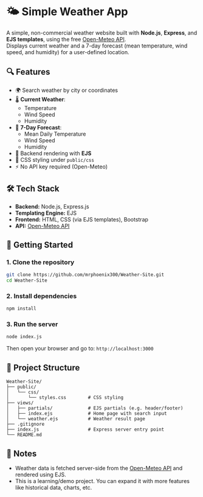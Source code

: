 # 🌤️ Simple Weather App

A simple, non-commercial weather website built with **Node.js**, **Express**, and **EJS templates**, using the free [Open-Meteo API](https://open-meteo.com/).  
Displays current weather and a 7-day forecast (mean temperature, wind speed, and humidity) for a user-defined location.

## 🔍 Features

- 🌍 Search weather by city or coordinates
- 🌡️ **Current Weather**:
  - Temperature
  - Wind Speed
  - Humidity
- 📅 **7-Day Forecast**:
  - Mean Daily Temperature
  - Wind Speed
  - Humidity
- 🧰 Backend rendering with **EJS**
- 🎨 CSS styling under `public/css`
- ⚡ No API key required (Open-Meteo)

## 🛠️ Tech Stack

- **Backend:** Node.js, Express.js
- **Templating Engine:** EJS
- **Frontend:** HTML, CSS (via EJS templates), Bootstrap
- **API:** [Open-Meteo API](https://open-meteo.com/)

## 🚀 Getting Started

### 1. Clone the repository

```bash
git clone https://github.com/mrphoenix300/Weather-Site.git
cd Weather-Site
````

### 2. Install dependencies

```bash
npm install
```

### 3. Run the server

```bash
node index.js
```

Then open your browser and go to:
`http://localhost:3000`

## 📁 Project Structure

```
Weather-Site/
├── public/
│   └── css/
│       └── styles.css        # CSS styling
├── views/
│   ├── partials/             # EJS partials (e.g. header/footer)
│   ├── index.ejs             # Home page with search input
│   └── weather.ejs           # Weather result page
├── .gitignore
├── index.js                  # Express server entry point
└── README.md
```

## 📌 Notes

* Weather data is fetched server-side from the [Open-Meteo API](https://open-meteo.com/) and rendered using EJS.
* This is a learning/demo project. You can expand it with more features like historical data, charts, etc.

